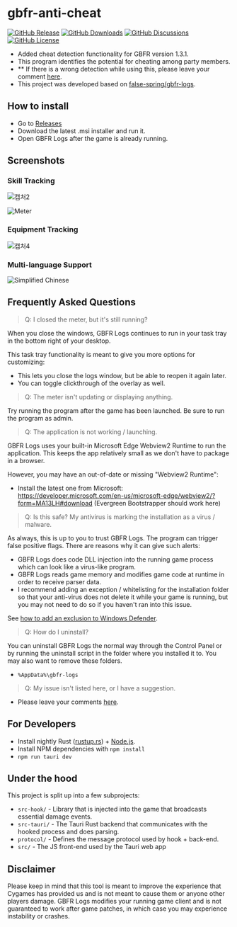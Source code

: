 # gbfr-anti-cheat

[![GitHub Release](https://img.shields.io/github/v/release/Jay13Jeong/GBFR-logs-anti-cheat)](https://github.com/Jay13Jeong/GBFR-logs-anti-cheat/releases)
[![GitHub Downloads](https://img.shields.io/github/downloads/Jay13Jeong/GBFR-logs-anti-cheat/total)](https://github.com/Jay13Jeong/GBFR-logs-anti-cheat/releases)
[![GitHub Discussions](https://img.shields.io/github/discussions/Jay13Jeong/GBFR-logs-anti-cheat)](https://github.com/Jay13Jeong/GBFR-logs-anti-cheat/discussions)
[![GitHub License](https://img.shields.io/github/license/Jay13Jeong/GBFR-logs-anti-cheat)](./LICENSE)

- Added cheat detection functionality for GBFR version 1.3.1.
- This program identifies the potential for cheating among party members.
- ** If there is a wrong detection while using this, please leave your comment [here](https://github.com/Jay13Jeong/GBFR-logs-anti-cheat/issues).
- This project was developed based on [false-spring/gbfr-logs](https://github.com/false-spring/gbfr-logs).

## How to install

- Go to [Releases](https://github.com/Jay13Jeong/GBFR-logs-anti-cheat/releases)
- Download the latest .msi installer and run it.
- Open GBFR Logs after the game is already running.

## Screenshots

### Skill Tracking

![캡처2](https://github.com/Jay13Jeong/GBFR-logs-anti-cheat/assets/63899204/848800d9-7db2-49e4-8c67-c9153b90e141)

![Meter](./docs/screenshots/skill-tracking.png)

### Equipment Tracking

![캡처4](https://github.com/Jay13Jeong/GBFR-logs-anti-cheat/assets/63899204/05793bdc-e992-4f80-969b-11b38873ba33)

### Multi-language Support

![Simplified Chinese](./docs/screenshots/simplified-chinese.png)

## Frequently Asked Questions

> Q: I closed the meter, but it's still running?

When you close the windows, GBFR Logs continues to run in your task tray in the bottom right of your desktop.

This task tray functionality is meant to give you more options for customizing:

- This lets you close the logs window, but be able to reopen it again later.
- You can toggle clickthrough of the overlay as well.

> Q: The meter isn't updating or displaying anything.

Try running the program after the game has been launched. Be sure to run the program as admin.

> Q: The application is not working / launching.

GBFR Logs uses your built-in Microsoft Edge Webview2 Runtime to run the application. This keeps the app relatively small as we don't have to package in a browser.

However, you may have an out-of-date or missing "Webview2 Runtime":

- Install the latest one from Microsoft: https://developer.microsoft.com/en-us/microsoft-edge/webview2/?form=MA13LH#download (Evergreen Bootstrapper should work here)

> Q: Is this safe? My antivirus is marking the installation as a virus / malware.

As always, this is up to you to trust GBFR Logs. The program can trigger false positive flags. There are reasons why it can give such alerts:

- GBFR Logs does code DLL injection into the running game process which can look like a virus-like program.
- GBFR Logs reads game memory and modifies game code at runtime in order to receive parser data.
- I recommend adding an exception / whitelisting for the installation folder so that your anti-virus does not delete it while your game is running, but you may not need to do so if you haven't ran into this issue.

See [how to add an exclusion to Windows Defender](https://support.microsoft.com/en-us/windows/add-an-exclusion-to-windows-security-811816c0-4dfd-af4a-47e4-c301afe13b26).

> Q: How do I uninstall?

You can uninstall GBFR Logs the normal way through the Control Panel or by running the uninstall script in the folder where you installed it to. You may also want to remove these folders.

- `%AppData%\gbfr-logs`

> Q: My issue isn't listed here, or I have a suggestion.
- Please leave your comments [here](https://github.com/Jay13Jeong/GBFR-logs-anti-cheat/discussions).

## For Developers

- Install nightly Rust ([rustup.rs](https://rustup.rs/)) + [Node.js](https://nodejs.org/en/download).
- Install NPM dependencies with `npm install`
- `npm run tauri dev`

## Under the hood

This project is split up into a few subprojects:

- `src-hook/` - Library that is injected into the game that broadcasts essential damage events.
- `src-tauri/` - The Tauri Rust backend that communicates with the hooked process and does parsing.
- `protocol/` - Defines the message protocol used by hook + back-end.
- `src/` - The JS front-end used by the Tauri web app

## Disclaimer

Please keep in mind that this tool is meant to improve the experience that Cygames has provided us and is not meant to cause them or anyone other players damage. GBFR Logs modifies your running game client and is not guaranteed to work after game patches, in which case you may experience instability or crashes.



